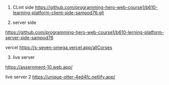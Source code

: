 1) CLint side 
https://github.com/programming-hero-web-course1/b610-learning-platform-client-side-sampod76.git


2) server side 

https://github.com/programming-hero-web-course1/b610-lerning-platform-server-side-sampod76

vercel
https://s-seven-omega.vercel.app/allCorses


3) live server 

https://assernment-10.web.app/



live server 2 
https://unique-otter-4ed4fc.netlify.app/
